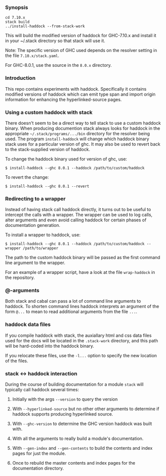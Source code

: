 
### Synopsis

    cd 7.10.x
    stack build
    ../install-haddock --from-stack-work

This will build the modified version of haddock for GHC-7.10.x
and install it in your ~/.stack directory so that stack will
use it.

Note: The specific version of GHC used depends on the resolver
setting in the file `7.10.x/stack.yaml`.

For GHC-8.0.1, use the source in the `8.0.x` directory.

### Introduction

This repo contains experiments with haddock. Specifically it
contains modified versions of haddock which can emit type span
and import origin information for enhancing the hyperlinked-source
pages.

### Using a custom haddock with stack

There doesn't seem to be a direct way to tell stack to use
a custom haddock binary. When producing documention
stack always looks for haddock
in the appropriate `~/.stack/programs/.../bin` directory
for the resolver being used.  The program `install-haddock`
will change which haddock binary stack uses for a particular
version of ghc. It may also be used to revert back to the
stack-supplied version of haddock.

To change the haddock binary used for version of ghc, use:

    $ install-haddock --ghc 8.0.1 --haddock /path/to/custom/haddock 

To revert the change:

    $ install-haddock --ghc 8.0.1 --revert

### Redirecting to a wrapper

Instead of having stack call haddock directly, it turns out to be useful
to intercept the calls with a wrapper. The wrapper can be used to
log calls, alter arguments and even avoid calling haddock for certain
phases of documentation generation.

To install a wrapper to haddock, use:

    $ install-haddock --ghc 8.0.1 --haddock /path/to/custom/haddock --wrapper /path/to/wrapper

The path to the custom haddock binary will be passed as the first command line
argument to the wrapper.

For an example of a wrapper script, have a look at the file `wrap-haddock` in
the repository.

### @-arguments

Both stack and cabal can pass a lot of command line arguments to haddock.
To shorten command lines haddock interprets an argument of the form `@...`
to mean to read additional arguments from the file `...`.

### haddock data files

If you compile haddock with stack, the auxiallary html and css data files
used for the docs will be located in the `.stack-work` directory, and this
path will be hard-coded into the haddock binary.

If you relocate these files, use the `-l...` option to specify the
new location of the files.

### stack <-> haddock interaction

During the course of building documentation for a module
`stack` will typically call haddock several times:

1. Initially with the args `--version` to query the version

2. With `--hyperlinked-source` but no other other arguments to
determine if haddock supports producing hyperlinked source.

3. With `--ghc-version` to determine the GHC version haddock
was built with.

4. With all the arguments to really build a module's documentation.

5. With `--gen-index` and `--gen-contents` to build the contents and index pages for just the module.

6. Once to rebuild the master contents and index pages for the documentation directory.

